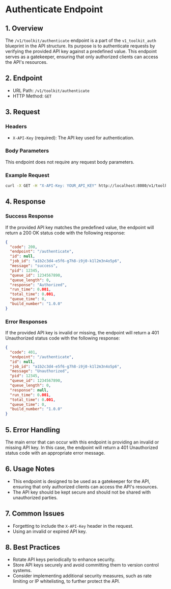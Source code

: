 ﻿# Authenticate Endpoint

## 1. Overview

The `/v1/toolkit/authenticate` endpoint is a part of the `v1_toolkit_auth` blueprint in the API structure. Its purpose is to authenticate requests by verifying the provided API key against a predefined value. This endpoint serves as a gatekeeper, ensuring that only authorized clients can access the API's resources.

## 2. Endpoint

- URL Path: `/v1/toolkit/authenticate`
- HTTP Method: `GET`

## 3. Request

### Headers

- `X-API-Key` (required): The API key used for authentication.

### Body Parameters

This endpoint does not require any request body parameters.

### Example Request

```bash
curl -X GET -H "X-API-Key: YOUR_API_KEY" http://localhost:8080/v1/toolkit/authenticate
```

## 4. Response

### Success Response

If the provided API key matches the predefined value, the endpoint will return a 200 OK status code with the following response:

```json
{
  "code": 200,
  "endpoint": "/authenticate",
  "id": null,
  "job_id": "a1b2c3d4-e5f6-g7h8-i9j0-k1l2m3n4o5p6",
  "message": "success",
  "pid": 12345,
  "queue_id": 1234567890,
  "queue_length": 0,
  "response": "Authorized",
  "run_time": 0.001,
  "total_time": 0.001,
  "queue_time": 0,
  "build_number": "1.0.0"
}
```

### Error Responses

If the provided API key is invalid or missing, the endpoint will return a 401 Unauthorized status code with the following response:

```json
{
  "code": 401,
  "endpoint": "/authenticate",
  "id": null,
  "job_id": "a1b2c3d4-e5f6-g7h8-i9j0-k1l2m3n4o5p6",
  "message": "Unauthorized",
  "pid": 12345,
  "queue_id": 1234567890,
  "queue_length": 0,
  "response": null,
  "run_time": 0.001,
  "total_time": 0.001,
  "queue_time": 0,
  "build_number": "1.0.0"
}
```

## 5. Error Handling

The main error that can occur with this endpoint is providing an invalid or missing API key. In this case, the endpoint will return a 401 Unauthorized status code with an appropriate error message.

## 6. Usage Notes

- This endpoint is designed to be used as a gatekeeper for the API, ensuring that only authorized clients can access the API's resources.
- The API key should be kept secure and should not be shared with unauthorized parties.

## 7. Common Issues

- Forgetting to include the `X-API-Key` header in the request.
- Using an invalid or expired API key.

## 8. Best Practices

- Rotate API keys periodically to enhance security.
- Store API keys securely and avoid committing them to version control systems.
- Consider implementing additional security measures, such as rate limiting or IP whitelisting, to further protect the API.
